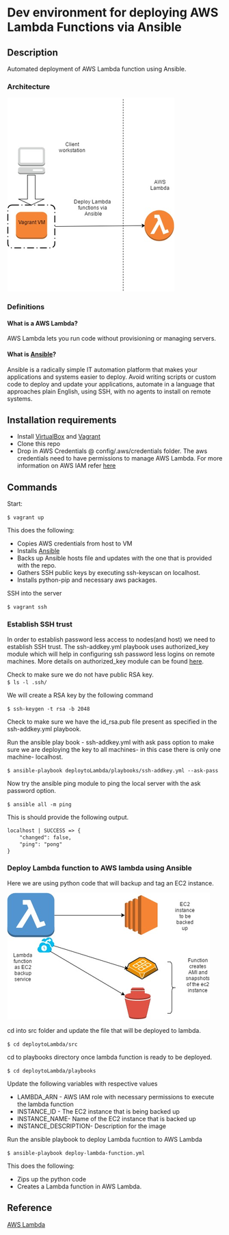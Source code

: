 # Dev environment for deploying AWS Lambda Functions via Ansible

## Description

Automated deployment of AWS Lambda function using Ansible. 

### Architecture

![Alt](/resources/AWS-Lambda-Deploy.jpg "Architecture Diagram")

### Definitions

#### What is a AWS Lambda?

AWS Lambda lets you run code without provisioning or managing servers. 

#### What is [Ansible](https://github.com/ansible/ansible)?

Ansible is a radically simple IT automation platform that makes your applications and systems easier to deploy. Avoid writing scripts or custom code to deploy and update your applications, automate in a language that approaches plain English, using SSH, with no agents to install on remote systems.

## Installation requirements

* Install [VirtualBox](https://www.virtualbox.org/wiki/Downloads) and [Vagrant](https://www.vagrantup.com/downloads.html)
* Clone this repo
* Drop in AWS Credentials @ config/.aws/credentials folder. The aws credentials need to have permissions to manage AWS Lambda. For more information on AWS IAM refer [here](http://docs.aws.amazon.com/IAM/latest/UserGuide/introduction.html)

## Commands

Start:

`$ vagrant up`

This does the following:

* Copies AWS credentials from host to VM
* Installs [Ansible](https://www.ansible.com/)
* Backs up Ansible hosts file and updates with the one that is provided with the repo.
* Gathers SSH public keys by executing ssh-keyscan on localhost.
* Installs python-pip and necessary aws packages.

SSH into the server

`$ vagrant ssh`

### Establish SSH trust

In order to establish password less access to nodes(and host) we need to establish SSH trust. The ssh-addkey.yml playbook uses authorized_key module which will help in configuring ssh password less logins on remote machines. More details  on authorized_key module can be found [here](http://docs.ansible.com/ansible/authorized_key_module.html).

Check to make sure we do not have public RSA key.   
`$ ls -l .ssh/`

We will create a RSA key by the following command

`$ ssh-keygen -t rsa -b 2048`

Check to make sure we have the id_rsa.pub file present as specified in the ssh-addkey.yml playbook.

Run the ansible play book - ssh-addkey.yml with ask pass option to make sure we are deploying the key to all machines- in this case there is only one machine- localhost.

`$ ansible-playbook deploytoLambda/playbooks/ssh-addkey.yml --ask-pass`

Now try the ansible ping module to ping the local server with the ask password option.

`$ ansible all -m ping`

This is should provide the following output.

```
localhost | SUCCESS => {
    "changed": false,
    "ping": "pong"
}
```
### Deploy Lambda function to AWS lambda using Ansible

 Here we are using python code that will backup and tag an EC2 instance.

 ![Alt](/resources/backup_ec2.jpg "Architecture Diagram")

 cd into src folder and update the file that will be deployed to lambda.

`$ cd deploytoLambda/src`

cd to playbooks directory once lambda function is ready to be deployed.

`$ cd deploytoLambda/playbooks`

Update the following variables with respective values

* LAMBDA_ARN - AWS IAM role with necessary permissions to execute the lambda function
* INSTANCE_ID - The EC2 instance that is being backed up
* INSTANCE_NAME- Name of the EC2 instance that is backed up
* INSTANCE_DESCRIPTION- Description for the image

Run the ansible playbook to deploy Lambda fucntion to AWS Lambda

`$ ansible-playbook deploy-lambda-function.yml`

This does the following: 

* Zips up the python code
* Creates a Lambda function in AWS Lambda.


## Reference
[AWS Lambda](http://docs.aws.amazon.com/lambda/latest/dg/welcome.html)
